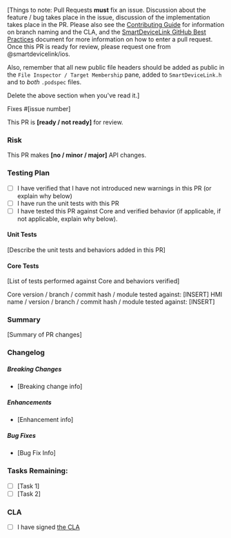 [Things to note: Pull Requests **must** fix an issue. Discussion about the feature / bug takes place in the issue, discussion of the implementation takes place in the PR. Please also see the [Contributing Guide](https://github.com/smartdevicelink/sdl_ios/blob/master/.github/CONTRIBUTING.md) for information on branch naming and the CLA, and the [SmartDeviceLink GitHub Best Practices](https://d83tozu1c8tt6.cloudfront.net/media/resources/SDL_GitHub_BestPractices.pdf) document for more information on how to enter a pull request.  Once this PR is ready for review, please request one from @smartdevicelink/ios. 

Also, remember that all new public file headers should be added as public in the `File Inspector / Target Membership` pane, added to `SmartDeviceLink.h` and to *both* `.podspec` files.

Delete the above section when you've read it.]

Fixes #[issue number]

This PR is **[ready / not ready]** for review.

### Risk
This PR makes **[no / minor / major]** API changes.

### Testing Plan
- [ ] I have verified that I have not introduced new warnings in this PR (or explain why below)
- [ ] I have run the unit tests with this PR
- [ ] I have tested this PR against Core and verified behavior (if applicable, if not applicable, explain why below).

#### Unit Tests
[Describe the unit tests and behaviors added in this PR]

#### Core Tests
[List of tests performed against Core and behaviors verified]

Core version / branch / commit hash / module tested against: [INSERT]
HMI name / version / branch / commit hash / module tested against: [INSERT]

### Summary
[Summary of PR changes]

### Changelog
##### Breaking Changes
* [Breaking change info]

##### Enhancements
* [Enhancement info]

##### Bug Fixes
* [Bug Fix Info]

### Tasks Remaining:
- [ ] [Task 1]
- [ ] [Task 2]

### CLA
- [ ] I have signed [the CLA](https://docs.google.com/forms/d/e/1FAIpQLSdsgJY33VByaX482zHzi-xUm49JNnmuJOyAM6uegPQ2LXYVfA/viewform)
